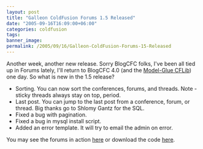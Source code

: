 ```yaml
---
layout: post
title: "Galleon ColdFusion Forums 1.5 Released"
date: "2005-09-16T16:09:00+06:00"
categories: coldfusion 
tags: 
banner_image: 
permalink: /2005/09/16/Galleon-ColdFusion-Forums-15-Released
---
```


Another week, another new release. Sorry BlogCFC folks, I've been all tied up in Forums lately, I'll return to BlogCFC 4.0 (and the <a href="http://mg.cflib.org">Model-Glue CFLib</a>) one day. So what is new in the 1.5 release?

<ul>
<li>Sorting. You can now sort the conferences, forums, and threads. Note - sticky threads always stay on top, period.
<li>Last post. You can jump to the last post from a conference, forum, or thread. Big thanks go to Shlomy Gantz for the SQL.
<li>Fixed a bug with pagination. 
<li>Fixed a bug in mysql install script.
<li>Added an error template. It will try to email the admin on error.
</ul>

You may see the forums in action <a href="http://ray.camdenfamily.com/forums">here</a> or download the code <a href="http://ray.camdenfamily.com/downloads/forums.zip">here</a>.